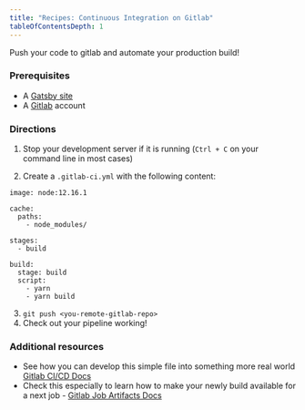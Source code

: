 ```yaml
---
title: "Recipes: Continuous Integration on Gitlab"
tableOfContentsDepth: 1
---
```


Push your code to gitlab and automate your production build!

### Prerequisites

- A [Gatsby site](/docs/quick-start)
- A [Gitlab](https://gitlab.com/) account 

### Directions

1. Stop your development server if it is running (`Ctrl + C` on your command line in most cases)

2. Create a `.gitlab-ci.yml` with the following content:

```
image: node:12.16.1

cache:
  paths:
    - node_modules/

stages:
  - build

build:
  stage: build
  script:
    - yarn
    - yarn build
```

3. `git push <you-remote-gitlab-repo>`
4. Check out your pipeline working!

### Additional resources

- See how you can develop this simple file into something more real world [Gitlab CI/CD Docs](https://docs.gitlab.com/ee/ci/README.html)
- Check this especially to learn how to make your newly build available for a next job - [Gitlab Job Artifacts Docs](https://docs.gitlab.com/ee/ci/pipelines/job_artifacts.html)
